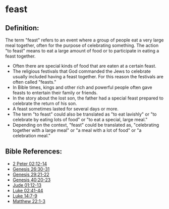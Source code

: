 # feast #

## Definition: ##

The term "feast" refers to an event where a group of people eat a very large meal together, often for the purpose of celebrating something. The action "to feast" means to eat a large amount of food or to participate in eating a feast together.

* Often there are special kinds of food that are eaten at a certain feast.
* The religious festivals that God commanded the Jews to celebrate usually included having a feast together. For this reason the festivals are often called "feasts."
* In Bible times, kings and other rich and powerful people often gave feasts to entertain their family or friends.
* In the story about the lost son, the father had a special feast prepared to celebrate the return of his son.
* A feast sometimes lasted for several days or more.
* The term "to feast" could also be translated as "to eat lavishly" or "to celebrate by eating lots of food" or "to eat a special, large meal."
* Depending on the context, "feast" could be translated as, "celebrating together with a large meal" or "a meal with a lot of food" or "a celebration meal."



## Bible References: ##

* [2 Peter 02:12-14](en/tn/2pe/help/02/12)
* [Genesis 26:30-31](en/tn/gen/help/26/30)
* [Genesis 29:21-22](en/tn/gen/help/29/21)
* [Genesis 40:20-23](en/tn/gen/help/40/20)
* [Jude 01:12-13](en/tn/jud/help/01/12)
* [Luke 02:41-44](en/tn/luk/help/02/41)
* [Luke 14:7-9](en/tn/luk/help/14/07)
* [Matthew 22:1-3](en/tn/mat/help/22/01)